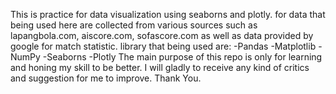 This is practice for data visualization using seaborns and plotly.
for data that being used here are collected from various sources such as lapangbola.com, aiscore.com, sofascore.com as well as data provided by google for match statistic.
library that being used are:
-Pandas
-Matplotlib
-NumPy
-Seaborns
-Plotly
The main purpose of this repo is only for learning and honing my skill to be better. I will gladly to receive any kind of critics and suggestion for me to improve.
Thank You.
